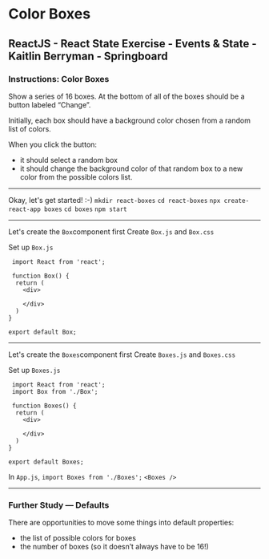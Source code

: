 # Color Boxes
## ReactJS - React State Exercise - Events & State - Kaitlin Berryman - Springboard

### Instructions: Color Boxes

Show a series of 16 boxes. At the bottom of all of the boxes should be a button labeled “Change”.

Initially, each box should have a background color chosen from a random list of colors.

When you click the button:

-   it should select a random box
-   it should change the background color of that random box to a new color from the possible colors list.

----

Okay, let's get started! :-)
`mkdir react-boxes`
`cd react-boxes`
`npx create-react-app boxes`
`cd boxes`
`npm start`

---

Let's create the  `Box`component first Create  `Box.js`  and  `Box.css`

Set up  `Box.js`

```
 import React from 'react';
    
 function Box() {
  return (
    <div>
        
    </div>
  )
}
    
export default Box;

```

---

Let's create the  `Boxes`component first Create  `Boxes.js`  and  `Boxes.css`

Set up  `Boxes.js`

```
 import React from 'react';
 import Box from './Box';
    
 function Boxes() {
  return (
    <div>
        
    </div>
  )
}
    
export default Boxes;
```


In  `App.js`,  `import Boxes from './Boxes';`  `<Boxes />`

----

### Further Study — Defaults
There are opportunities to move some things into default properties:

-   the list of possible colors for boxes
-   the number of boxes (so it doesn’t always have to be 16!)
